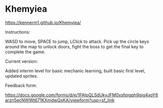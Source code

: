 # Khemyiea
 
https://kennerm1.github.io/Khemyiea/

Instructions:

WASD to move, SPACE to jump, LClick to attack. Pick up the circle keys around the map to unlock doors, fight the boss to get the final key to complete the game.

Current version:

Added interim level for basic mechanic learning, built basic first level, updated sprites.

Feedback form:

https://docs.google.com/forms/d/e/1FAIpQLSdUkyJFM0xsfpigph9qig4xoY6arzn5ecNWWt671KXmdwQxKA/viewform?usp=sf_link
